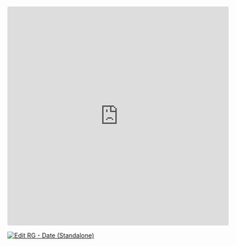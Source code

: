 <ClientOnly>
  <iframe src="https://codesandbox.io/embed/jwwwd8?view=preview&module=%2Fsrc%2Findex.ts&hidenavigation=1"
     style="width:100%; height: 500px; border:0; border-radius: 4px; overflow:hidden;"
     title="RG - Date (Standalone)"
     allow="accelerometer; ambient-light-sensor; camera; encrypted-media; geolocation; gyroscope; hid; microphone; midi; payment; usb; vr; xr-spatial-tracking"
     sandbox="allow-forms allow-modals allow-popups allow-presentation allow-same-origin allow-scripts"
   ></iframe>
</ClientOnly>

[![Edit RG - Date (Standalone)](https://codesandbox.io/static/img/play-codesandbox.svg)](https://codesandbox.io/p/sandbox/rg-date-standalone-jwwwd8?file=%2Fsrc%2Findex.ts%3A27%2C62)
